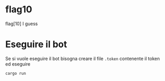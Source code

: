 # flag10

flag[10] I guess

# Eseguire il bot
Se si vuole eseguire il bot bisogna creare il file `.token` contenente il token ed eseguire
```bash
cargo run
```
